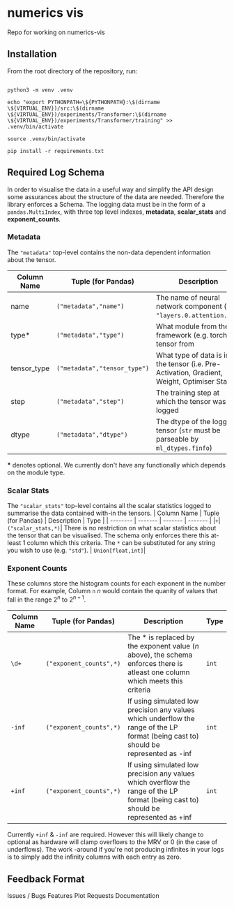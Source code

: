 # numerics vis

  

Repo for working on numerics-vis

## Installation

From the root directory of the repository, run:
```

python3 -m venv .venv

echo "export PYTHONPATH=\${PYTHONPATH}:\$(dirname \${VIRTUAL_ENV})/src:\$(dirname \${VIRTUAL_ENV})/experiments/Transformer:\$(dirname \${VIRTUAL_ENV})/experiments/Transformer/training" >> .venv/bin/activate

source .venv/bin/activate

pip install -r requirements.txt
```



## Required Log Schema

In order to visualise the data in a useful way and simplify the API design some assurances about the structure of the data are needed. Therefore the library enforces a Schema. The logging data must be in the form of a `pandas.MultiIndex`, with three top level indexes, **metadata**, **scalar_stats** and **exponent_counts**.

### Metadata
The `"metadata"` top-level contains the non-data dependent information about the tensor.

| Column Name | Tuple (for Pandas) | Description | Type |
| -------- | ------- | ------- | ------- |
| name | `("metadata","name")` | The name of neural network component (eg. `"layers.0.attention.wq"`) | `str` |
| type* | `("metadata","type")` | What module from the DL framework (e.g. torch) is tensor from  | `str` |
| tensor_type | `("metadata","tensor_type")` | What type of data is in the tensor (i.e. Pre-Activation, Gradient, Weight, Optimiser State ) | `Literal["Activation","Gradient", "Weight","Optimiser_State"]` |
| step | `("metadata","step")` | The training step at which the tensor was logged | `int` |
| dtype | `("metadata","dtype")` | The dtype of the logged tensor (`str` must be parseable by `ml_dtypes.finfo`) | `str` | 

**\*** denotes optional. We currently don't have any functionally which depends on the module type.

### Scalar Stats
The `"scalar_stats"` top-level contains all the scalar statistics logged to summarise the data contained with-in the tensors.
| Column Name | Tuple (for Pandas) | Description | Type |
| -------- | ------- | ------- | ------- |
|`+`| `("scalar_stats,*)`| There is no restriction on what scalar statistics about the tensor that can be visualised. The schema only enforces there this at-least 1 column which this criteria. The `*` can be substituted for any string you wish to use (e.g. `"std"`). | `Union[float,int]`|

### Exponent Counts
These columns store the histogram counts for each exponent in the number format. For example, Column `n` ${n}$ would contain the quanity of values that fall in the range ${2^n}$ to ${2^{n+1}}$.

| Column Name | Tuple (for Pandas) | Description | Type |
| -------- | ------- | ------- | ------- |
|`\d+`|`("exponent_counts",*)`| The * is replaced by the exponent value (${n}$ above), the schema enforces there is atleast one column which meets this criteria | `int`|
|`-inf`|`("exponent_counts",*)`| If using simulated low precision any values which underflow the range of the LP format (being cast to) should be represented as -inf  | `int`|
|`+inf`|`("exponent_counts",*)`| If using simulated low precision any values which overflow the range of the LP format (being cast to) should be represented as +inf | `int`|

Currently `+inf` & `-inf` are required. However this will likely change to optional as hardware will clamp overflows to the MRV or 0 (in the case of underflows). The work -around if you're not producing infinites in your logs is to simply add the infinity columns with each entry as zero.


## Feedback Format

Issues / Bugs
Features
Plot Requests
Documentation